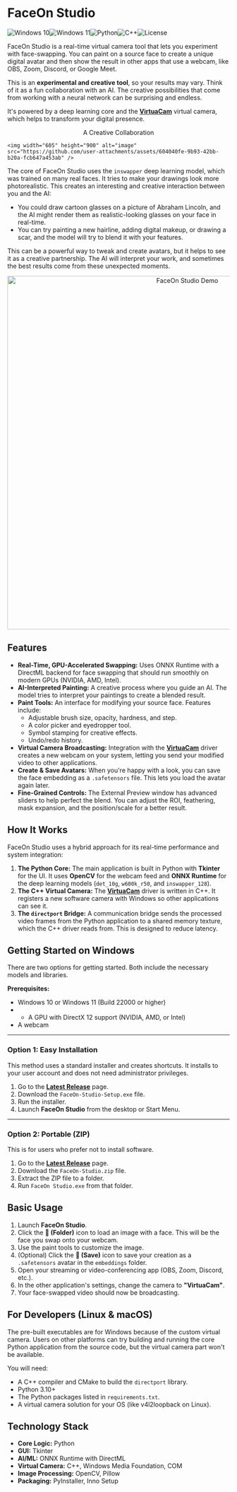 # FaceOn Studio

![Windows 10](https://img.shields.io/badge/Windows-10-0078D6?style=for-the-badge&logo=windows)![Windows 11](https://img.shields.io/badge/Windows-11-0078D6?style=for-the-badge&logo=windows)![Python](https://img.shields.io/badge/Python-3776AB?style=for-the-badge&logo=python)![C++](https://img.shields.io/badge/C++-00599C?style=for-the-badge&logo=cplusplus)![License](https://img.shields.io/badge/License-MIT-yellow.svg?style=for-the-badge)

FaceOn Studio is a real-time virtual camera tool that lets you experiment with face-swapping. You can paint on a source face to create a unique digital avatar and then show the result in other apps that use a webcam, like OBS, Zoom, Discord, or Google Meet.

This is an **experimental and creative tool**, so your results may vary. Think of it as a fun collaboration with an AI. The creative possibilities that come from working with a neural network can be surprising and endless.

It's powered by a deep learning core and the **[VirtuaCam](https://github.com/MansfieldPlumbing/VirtuaCam)** virtual camera, which helps to transform your digital presence.
<p align="center">
 A Creative Collaboration

    <img width="605" height="900" alt="image" src="https://github.com/user-attachments/assets/604040fe-9b93-42bb-b20a-fcb647a453ab" />
</p>


The core of FaceOn Studio uses the `inswapper` deep learning model, which was trained on many real faces. It tries to make your drawings look more photorealistic. This creates an interesting and creative interaction between you and the AI:

*   You could draw cartoon glasses on a picture of Abraham Lincoln, and the AI might render them as realistic-looking glasses on your face in real-time.
*   You can try painting a new hairline, adding digital makeup, or drawing a scar, and the model will try to blend it with your features.

This can be a powerful way to tweak and create avatars, but it helps to see it as a creative partnership. The AI will interpret your work, and sometimes the best results come from these unexpected moments.

<p align="center">
  <img src="https://github.com/user-attachments/assets/bcfbad9b-c0b3-47a5-9964-82fa112efd8d" alt="FaceOn Studio Demo" width="800"/>
</p>

## Features

*   **Real-Time, GPU-Accelerated Swapping:** Uses ONNX Runtime with a DirectML backend for face swapping that should run smoothly on modern GPUs (NVIDIA, AMD, Intel).
*   **AI-Interpreted Painting:** A creative process where you guide an AI. The model tries to interpret your paintings to create a blended result.
*   **Paint Tools:** An interface for modifying your source face. Features include:
    *   Adjustable brush size, opacity, hardness, and step.
    *   A color picker and eyedropper tool.
    *   Symbol stamping for creative effects.
    *   Undo/redo history.
*   **Virtual Camera Broadcasting:** Integration with the **[VirtuaCam](https://github.com/MansfieldPlumbing/VirtuaCam)** driver creates a new webcam on your system, letting you send your modified video to other applications.
*   **Create & Save Avatars:** When you're happy with a look, you can save the face embedding as a `.safetensors` file. This lets you load the avatar again later.
*   **Fine-Grained Controls:** The External Preview window has advanced sliders to help perfect the blend. You can adjust the ROI, feathering, mask expansion, and the position/scale for a better result.

## How It Works

FaceOn Studio uses a hybrid approach for its real-time performance and system integration:

1.  **The Python Core:** The main application is built in Python with **Tkinter** for the UI. It uses **OpenCV** for the webcam feed and **ONNX Runtime** for the deep learning models (`det_10g`, `w600k_r50`, and `inswapper_128`).
2.  **The C++ Virtual Camera:** The **[VirtuaCam](https://github.com/MansfieldPlumbing/VirtuaCam)** driver is written in C++. It registers a new software camera with Windows so other applications can see it.
3.  **The `directport` Bridge:** A communication bridge sends the processed video frames from the Python application to a shared memory texture, which the C++ driver reads from. This is designed to reduce latency.

## Getting Started on Windows

There are two options for getting started. Both include the necessary models and libraries.

**Prerequisites:**
*   Windows 10 or Windows 11 (Build 22000 or higher)
*   *   A GPU with DirectX 12 support (NVIDIA, AMD, or Intel)
*   A webcam

---

### Option 1: Easy Installation

This method uses a standard installer and creates shortcuts. It installs to your user account and does not need administrator privileges.

1.  Go to the [**Latest Release**](https://github.com/MansfieldPlumbing/FaceOn/releases/latest) page.
2.  Download the `FaceOn-Studio-Setup.exe` file.
3.  Run the installer.
4.  Launch **FaceOn Studio** from the desktop or Start Menu.

---

### Option 2: Portable (ZIP)

This is for users who prefer not to install software.

1.  Go to the [**Latest Release**](https://github.com/MansfieldPlumbing/FaceOn/releases/latest) page.
2.  Download the `FaceOn-Studio.zip` file.
3.  Extract the ZIP file to a folder.
4.  Run `FaceOn Studio.exe` from that folder.

## Basic Usage

1.  Launch **FaceOn Studio**.
2.  Click the **📂 (Folder)** icon to load an image with a face. This will be the face you swap onto your webcam.
3.  Use the paint tools to customize the image.
4.  (Optional) Click the **💾 (Save)** icon to save your creation as a `.safetensors` avatar in the `embeddings` folder.
5.  Open your streaming or video-conferencing app (OBS, Zoom, Discord, etc.).
6.  In the other application's settings, change the camera to **"VirtuaCam"**.
7.  Your face-swapped video should now be broadcasting.

## For Developers (Linux & macOS)

The pre-built executables are for Windows because of the custom virtual camera. Users on other platforms can try building and running the core Python application from the source code, but the virtual camera part won't be available.

You will need:
*   A C++ compiler and CMake to build the `directport` library.
*   Python 3.10+
*   The Python packages listed in `requirements.txt`.
*   A virtual camera solution for your OS (like v4l2loopback on Linux).

## Technology Stack

*   **Core Logic:** Python
*   **GUI:** Tkinter
*   **AI/ML:** ONNX Runtime with DirectML
*   **Virtual Camera:** C++, Windows Media Foundation, COM
*   **Image Processing:** OpenCV, Pillow
*   **Packaging:** PyInstaller, Inno Setup
